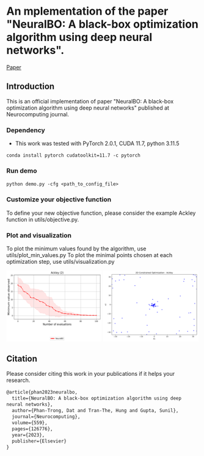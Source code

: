 # An mplementation of the paper "NeuralBO: A black-box optimization algorithm using deep neural networks". 
[Paper](https://www.sciencedirect.com/science/article/abs/pii/S0925231223008998)

## Introduction
This is an official implementation of paper "NeuralBO: A black-box optimization algorithm using deep neural networks" published at Neurocomputing journal.

### Dependency
- This work was tested with PyTorch 2.0.1, CUDA 11.7, python 3.11.5 
```
conda install pytorch cudatoolkit=11.7 -c pytorch
```
### Run demo
```
python demo.py -cfg <path_to_config_file>
``` 
### Customize your objective function
To define your new objective function, please consider the example Ackley function in utils/objective.py.

### Plot and visualization
To plot the minimum values found by the algorithm, use utils/plot_min_values.py
To plot the minimal points chosen at each optimization step, use utils/visualization.py

<div>
    <img src="min_values_plot/Ackley_DIM_2_NITERS_100.png" alt="Min values found" style="width: 49.5%;">
    <img src="visualization/Ackley_01.png" alt="Optimization visualization" style="width: 49.5%;">
</div>

## Citation
Please consider citing this work in your publications if it helps your research.
```
@article{phan2023neuralbo,
  title={NeuralBO: A black-box optimization algorithm using deep neural networks},
  author={Phan-Trong, Dat and Tran-The, Hung and Gupta, Sunil},
  journal={Neurocomputing},
  volume={559},
  pages={126776},
  year={2023},
  publisher={Elsevier}
}
```